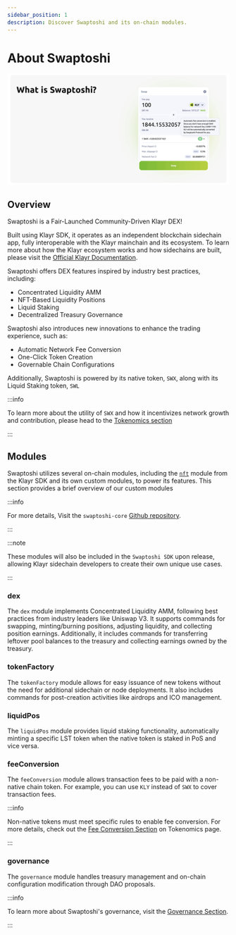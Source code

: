 ```yaml
---
sidebar_position: 1
description: Discover Swaptoshi and its on-chain modules.
---
```


# About Swaptoshi

![About Swaptoshi](./img/about-swaptoshi.png)

## Overview

Swaptoshi is a Fair-Launched Community-Driven Klayr DEX!

Built using Klayr SDK, it operates as an independent blockchain sidechain app, fully interoperable with the Klayr mainchain and its ecosystem. To learn more about how the Klayr ecosystem works and how sidechains are built, please visit the [Official Klayr Documentation](https://docs.klayr.xyz).

Swaptoshi offers DEX features inspired by industry best practices, including:

- Concentrated Liquidity AMM
- NFT-Based Liquidity Positions
- Liquid Staking
- Decentralized Treasury Governance

Swaptoshi also introduces new innovations to enhance the trading experience, such as:

- Automatic Network Fee Conversion
- One-Click Token Creation
- Governable Chain Configurations

Additionally, Swaptoshi is powered by its native token, `SWX`, along with its Liquid Staking token, `SWL`

:::info

To learn more about the utility of `SWX` and how it incentivizes network growth and contribution, please head to the [Tokenomics section](./tokenomics.md)

:::

## Modules

Swaptoshi utilizes several on-chain modules, including the [`nft`](https://github.com/klayrhq/klayr-sdk/blob/main/framework/src/modules/nft) module from the Klayr SDK and its own custom modules, to power its features. This section provides a brief overview of our custom modules

:::info

For more details, Visit the `swaptoshi-core` [Github repository](https://github.com/swaptoshi/swaptoshi-core/blob/main/src/app/modules).

:::

:::note

These modules will also be included in the `Swaptoshi SDK` upon release, allowing Klayr sidechain developers to create their own unique use cases.

:::

### dex

The `dex` module implements Concentrated Liquidity AMM, following best practices from industry leaders like Uniswap V3. It supports commands for swapping, minting/burning positions, adjusting liquidity, and collecting position earnings. Additionally, it includes commands for transferring leftover pool balances to the treasury and collecting earnings owned by the treasury.

### tokenFactory

The `tokenFactory` module allows for easy issuance of new tokens without the need for additional sidechain or node deployments. It also includes commands for post-creation activities like airdrops and ICO management.

### liquidPos

The `liquidPos` module provides liquid staking functionality, automatically minting a specific LST token when the native token is staked in PoS and vice versa.

### feeConversion

The `feeConversion` module allows transaction fees to be paid with a non-native chain token. For example, you can use `KLY` instead of `SWX` to cover transaction fees.

:::info

Non-native tokens must meet specific rules to enable fee conversion. For more details, check out the [Fee Conversion Section](./tokenomics#fee-conversion) on Tokenomics page.

:::

### governance

The `governance` module handles treasury management and on-chain configuration modification through DAO proposals.

:::info

To learn more about Swaptoshi's governance, visit the [Governance Section](./governance.md).

:::
